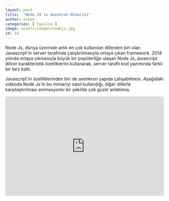 ```yaml
---
layout: post
title:  "Node JS'in Asenkron Mimarisi"
author: erkan
categories: [ Yazılım ]
image: assets/images/nodejs.jpg
id: 14
---
```


Node Js, dünya üzerinde artık en çok kullanılan dillerden biri olan Javascript'in server tarafında çalıştırılmasıyla ortaya çıkan framework. 2014 yılında ortaya çıkmasıyla büyük bir popülerliğe ulaşan Node Js, javascript dilinin karakteristik özelliklerini kullanarak, server taraflı kod yazımında farklı bir tarz kattı.

Javascript'in özelliklerinden biri de asenkron yapıda çalışabilmesi. Aşağıdaki videoda Node Js'in bu mimariyi nasıl kullandığı, diğer dillerle karşılaştırılması animasyonlu bir şekilde çok güzel anlatılmış.

<p>
<iframe style="width:100%;" height="315" src="https://www.youtube.com/embed/jOupHNvDIq8?rel=0" frameborder="0" allow="autoplay; encrypted-media" allowfullscreen></iframe>
</p>
